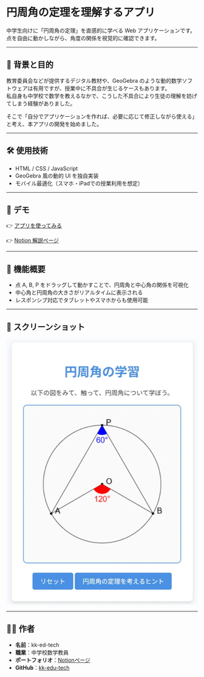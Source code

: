 # 円周角の定理を理解するアプリ

中学生向けに「円周角の定理」を直感的に学べる Web アプリケーションです。点を自由に動かしながら、角度の関係を視覚的に確認できます。

---

## 📖 背景と目的

教育委員会などが提供するデジタル教材や、GeoGebra のような動的数学ソフトウェアは有用ですが、授業中に不具合が生じるケースもあります。  
私自身も中学校で数学を教えるなかで、こうした不具合により生徒の理解を妨げてしまう経験がありました。

そこで「自分でアプリケーションを作れば、必要に応じて修正しながら使える」と考え、本アプリの開発を始めました。

---

## 🛠 使用技術

- HTML / CSS / JavaScript
- GeoGebra 風の動的 UI を独自実装
- モバイル最適化（スマホ・iPadでの授業利用を想定）

---

## 🚀 デモ

👉 [アプリを使ってみる](https://kk-edu-tech.github.io/inscribed-angle-theorem/) 

👉 [Notion 解説ページ](https://raspy-store-96c.notion.site/24288083f5268095a827da09d4e2e204)

---

## 🧩 機能概要

- 点 A, B, P をドラッグして動かすことで、円周角と中心角の関係を可視化
- 中心角と円周角の大きさがリアルタイムに表示される
- レスポンシブ対応でタブレットやスマホからも使用可能

---

## 📸 スクリーンショット

![円周角アプリ](./screenshot.png)

---

## 🙋‍♂️ 作者

- **名前**：kk-ed-tech  
- **職業**：中学校数学教員  
- **ポートフォリオ**：[Notionページ](https://www.notion.so/kk-ed-tech-24288083f526807ea506d0358fb1b94c)  
- **GitHub**：[kk-edu-tech](https://github.com/kk-edu-tech)
